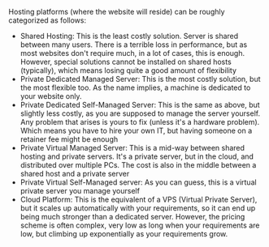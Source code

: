 Hosting platforms (where the website will reside) can be roughly categorized as follows:
 
  - Shared Hosting: This is the least costly solution. Server is shared between many users. There is a terrible loss in performance, but as most websites don't require much, in a lot of cases, this is enough. However, special solutions cannot be installed on shared hosts (typically), which means losing quite a good amount of flexibility
  - Private Dedicated Managed Server: This is the most costly solution, but the most flexible too. As the name implies, a machine is dedicated to your website only.
  - Private Dedicated Self-Managed Server: This is the same as above, but slightly less costly, as you are supposed to manage the server yourself. Any problem that arises is yours to fix (unless it's a hardware problem). Which means you have to hire your own IT, but having someone on a retainer fee might be enough
  - Private Virtual Managed Server: This is a mid-way between shared hosting and private servers. It's a private server, but in the cloud, and distributed over multiple PCs. The cost is also in the middle between a shared host and a private server
  - Private Virtual Self-Managed server: As you can guess, this is a virtual private server you manage yourself
  - Cloud Platform: This is the equivalent of a VPS (Virtual Private Server), but it scales up automatically with your requirements, so it can end up being much stronger than a dedicated server. However, the pricing scheme is often complex, very low as long when your requirements are low, but climbing up exponentially as your requirements grow.